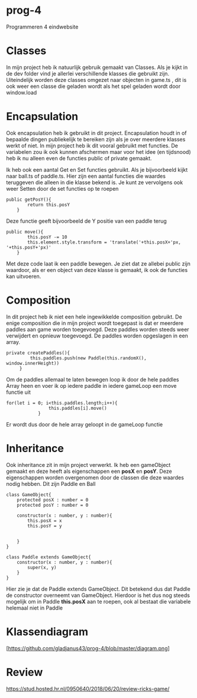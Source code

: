 # prog-4
Programmeren 4 eindwebsite

# Classes
In mijn project heb ik natuurlijk gebruik gemaakt van Classes. Als je kijkt in de dev folder vind je allerlei verschillende klasses die gebruikt zijn. Uiteindelijk worden deze classes omgezet naar objecten in game.ts , dit is ook weer een classe die geladen wordt als het spel geladen wordt door window.load

# Encapsulation 

Ook encapsulation heb ik gebruikt in dit project. Encapsulation houdt in of bepaalde dingen publiekelijk te bereiken zijn als je over meerdere klasses werkt of niet. In mijn project heb ik dit vooral gebruikt met functies. De variabelen zou ik ook kunnen afschermen maar voor het idee (en tijdsnood) heb ik nu alleen even de functies public of private gemaakt. 

Ik heb ook een aantal Get en Set functies gebruikt. Als je bijvoorbeeld kijkt naar ball.ts of paddle.ts. Hier zijn een aantal functies die waardes teruggeven die alleen in die klasse bekend is. Je kunt ze vervolgens ook weer Setten door de set functies op te roepen

```
public getPosY(){
        return this.posY
    }
```
Deze functie geeft bijvoorbeeld de Y positie van een paddle terug
```
public move(){
        this.posY -= 10
        this.element.style.transform = 'translate('+this.posX+'px, '+this.posY+'px)'
    } 
```
Met deze code laat ik een paddle bewegen. Je ziet dat ze allebei public zijn waardoor, als er een object van deze klasse is gemaakt, ik ook de functies kan uitvoeren.

# Composition

In dit project heb ik niet een hele ingewikkelde composition gebruikt. De enige composition die in mijn project wordt toegepast is dat er meerdere paddles aan game worden toegevoegd. Deze paddles worden steeds weer verwijdert en opnieuw toegevoegd. De paddles worden opgeslagen in een array.
```
private createPaddles(){
         this.paddles.push(new Paddle(this.randomX(), window.innerHeight))
     }
```

Om de paddles allemaal te laten bewegen loop ik door de hele paddles Array heen en voer ik op iedere paddle in iedere gameLoop een move functie uit
```
for(let i = 0; i<this.paddles.length;i++){
                this.paddles[i].move()
            }
```
Er wordt dus door de hele array geloopt in de gameLoop functie

# Inheritance

Ook inheritance zit in mijn project verwerkt. Ik heb een gameObject gemaakt en deze heeft als eigenschappen een **posX** en **posY**. Deze eigenschappen worden overgenomen door de classen die deze waardes nodig hebben. Dit zijn Paddle en Ball

```
class GameObject{
    protected posX : number = 0
    protected posY : number = 0

    constructor(x : number, y : number){
        this.posX = x
        this.posY = y

        
    }
}

class Paddle extends GameObject{
    constructor(x : number, y : number){
        super(x, y)
    }
}
```
Hier zie je dat de Paddle extends GameObject. Dit betekend dus dat Paddle de constructor overneemt van GameObject. Hierdoor is het dus nog steeds mogelijk om in Paddle **this.posX** aan te roepen, ook al bestaat die variabele helemaal niet in Paddle

# Klassendiagram

[https://github.com/gladjanus43/prog-4/blob/master/diagram.png]

# Review

https://stud.hosted.hr.nl/0950640/2018/06/20/review-ricks-game/

